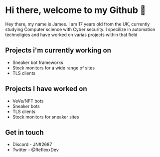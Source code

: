 # **Hi there, welcome to my Github** 👋

Hey there, my name is James. I am 17 years old from the UK, currently studying Computer science with Cyber security. I specilize in automation technoligies and have worked on varias projects within that field


## **Projects i'm currently working on**
- Sneaker bot frameworks
- Stock monitors for a wide range of sites
- TLS clients


## **Projects I have worked on**
- VeVe/NFT bots
- Sneaker bots
- TLS clients
- Stock monitors for sneaker sites


## **Get in touch**
- Discord - JN#2687
- Twitter - @ReflexxDev



